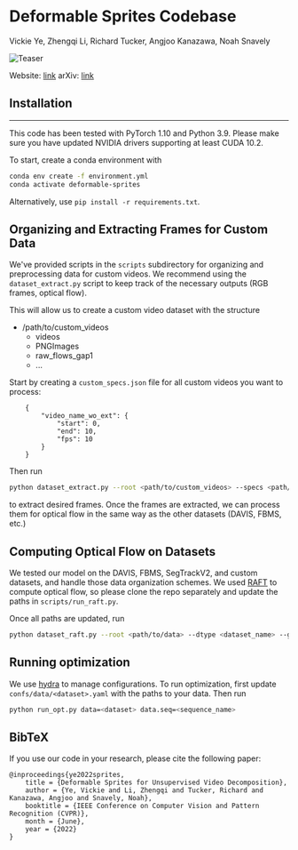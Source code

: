 # Deformable Sprites Codebase

Vickie Ye, Zhengqi Li, Richard Tucker, Angjoo Kanazawa, Noah Snavely

![Teaser](https://raw.github.com/vye16/deformable-sprites/master/teaser.gif)

Website: [link](https://deformable-sprites.github.io)
arXiv: [link](https://arxiv.org/abs/2204.07151)

## Installation
---
This code has been tested with PyTorch 1.10 and Python 3.9. Please make sure you have updated NVIDIA drivers supporting at least CUDA 10.2.

To start, create a conda environment with
```sh
conda env create -f environment.yml
conda activate deformable-sprites
```

Alternatively, use `pip install -r requirements.txt`.

## Organizing and Extracting Frames for Custom Data

We've provided scripts in the `scripts` subdirectory for organizing and preprocessing data for custom videos.
We recommend using the `dataset_extract.py` script to keep track of the necessary outputs (RGB frames, optical flow).

This will allow us to create a custom video dataset with the structure
- /path/to/custom\_videos
    - videos
    - PNGImages
    - raw\_flows\_gap1
    - ...

Start by creating a `custom_specs.json` file for all custom videos you want to process:

        {
            "video_name_wo_ext": {
                "start": 0,
                "end": 10,
                "fps": 10
            }
        }

Then run 
```sh
python dataset_extract.py --root <path/to/custom_videos> --specs <path/to/specs.json>
```
to extract desired frames.
Once the frames are extracted, we can process them for optical flow in the same way as the other datasets (DAVIS, FBMS, etc.)

## Computing Optical Flow on Datasets

We tested our model on the DAVIS, FBMS, SegTrackV2, and custom datasets, and handle those data organization schemes.
We used [RAFT](https://github.com/princeton-vl/RAFT) to compute optical flow, so please clone the repo separately and update the paths in `scripts/run_raft.py`.

Once all paths are updated, run
```sh
python dataset_raft.py --root <path/to/data> --dtype <dataset_name> --gap <gap_between_frames> --gpus <list of gpus>
```

## Running optimization
We use [hydra](https://hydra.cc/docs/intro) to manage configurations. To run optimization, first update `confs/data/<dataset>.yaml` with the paths to your data.
Then run
```sh
python run_opt.py data=<dataset> data.seq=<sequence_name>
```

## BibTeX

If you use our code in your research, please cite the following paper:

```
@inproceedings{ye2022sprites,
    title = {Deformable Sprites for Unsupervised Video Decomposition},
    author = {Ye, Vickie and Li, Zhengqi and Tucker, Richard and Kanazawa, Angjoo and Snavely, Noah},
    booktitle = {IEEE Conference on Computer Vision and Pattern Recognition (CVPR)},
    month = {June},
    year = {2022}
}
```
